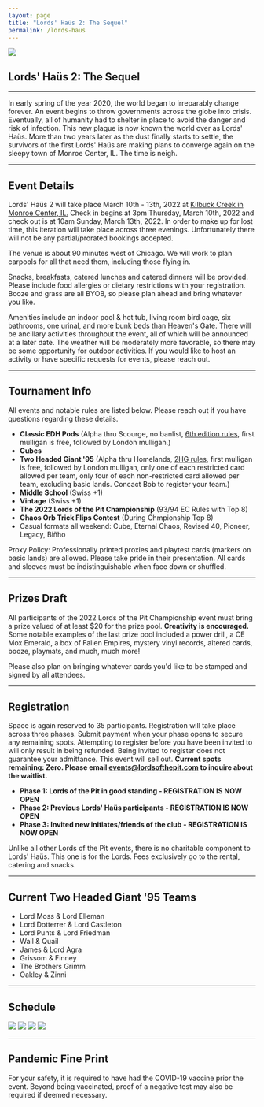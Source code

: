 ```yaml
---
layout: page
title: "Lords' Haüs 2: The Sequel"
permalink: /lords-haus
---
```


![](/assets/images/banners/lordshaus2header.jpg)

## Lords' Haüs 2: The Sequel

---

In early spring of the year 2020, the world began to irreparably change forever. An event begins to throw governments across the globe into crisis. Eventually, all of humanity had to shelter in place to avoid the danger and risk of infection. This new plague is now known the world over as Lords' Haüs. More than two years later as the dust finally starts to settle, the survivors of the first Lords' Haüs are making plans to converge again on the sleepy town of Monroe Center, IL. The time is neigh.

---

## Event Details

Lords' Haüs 2 will take place March 10th - 13th, 2022 at [Kilbuck Creek in Monroe Center, IL.](https://www.kilbuckcreek.com/retreats) Check in begins at 3pm Thursday, March 10th, 2022 and check out is at 10am Sunday, March 13th, 2022. In order to make up for lost time, this iteration will take place across three evenings. Unfortunately there will not be any partial/prorated bookings accepted.

The venue is about 90 minutes west of Chicago. We will work to plan carpools for all that need them, including those flying in.

Snacks, breakfasts, catered lunches and catered dinners will be provided. Please include food allergies or dietary restrictions with your registration. Booze and grass are all BYOB, so please plan ahead and bring whatever you like.

Amenities include an indoor pool & hot tub, living room bird cage, six bathrooms, one urinal, and more bunk beds than Heaven's Gate. There will be ancillary activities throughout the event, all of which will be announced at a later date. The weather will be moderately more favorable, so there may be some opportunity for outdoor activities. If you would like to host an activity or have specific requests for events, please reach out.

---

## Tournament Info

All events and notable rules are listed below. Please reach out if you have questions regarding these details.

- **Classic EDH Pods** (Alpha thru Scourge, no banlist, [6th edition rules,](https://mtg.fandom.com/wiki/Sixth_Edition/Rules_changes) first mulligan is free, followed by London mulligan.)
- **Cubes**
- **Two Headed Giant '95** (Alpha thru Homelands, [2HG rules,](https://mtg.fandom.com/wiki/Two-Headed_Giant) first mulligan is free, followed by London mulligan, only one of each restricted card allowed per team, only four of each non-restricted card allowed per team, excluding basic lands. Concact Bob to register your team.)
- **Middle School** (Swiss +1)
- **Vintage** (Swiss +1)
- **The 2022 Lords of the Pit Championship** (93/94 EC Rules with Top 8)
- **Chaos Orb Trick Flips Contest** (During Chmpionship Top 8)
- Casual formats all weekend: Cube, Eternal Chaos, Revised 40, Pioneer, Legacy, Biñho

Proxy Policy: Professionally printed proxies and playtest cards (markers on basic lands) are allowed. Please take pride in their presentation. All cards and sleeves must be indistinguishable when face down or shuffled.

---

## Prizes Draft

All participants of the 2022 Lords of the Pit Championship event must bring a prize valued of at least $20 for the prize pool. **Creativity is encouraged.** Some notable examples of the last prize pool included a power drill, a CE Mox Emerald, a box of Fallen Empires, mystery vinyl records, altered cards, booze, playmats, and much, much more!

Please also plan on bringing whatever cards you'd like to be stamped and signed by all attendees.

---

## Registration

Space is again reserved to 35 participants. Registration will take place across three phases. Submit payment when your phase opens to secure any remaining spots. Attempting to register before you have been invited to will only result in being refunded. Being invited to register does not guarantee your admittance. This event will sell out. **Current spots remaining: Zero. Please email [events@lordsofthepit.com](mailto:events@lordsofthepit.com) to inquire about the waitlist.**

- **Phase 1: Lords of the Pit in good standing - REGISTRATION IS NOW OPEN**
- **Phase 2: Previous Lords' Haüs participants - REGISTRATION IS NOW OPEN**
- **Phase 3: Invited new initiates/friends of the club - REGISTRATION IS NOW OPEN**

Unlike all other Lords of the Pit events, there is no charitable component to Lords' Haüs. This one is for the Lords. Fees exclusively go to the rental, catering and snacks.

---

## Current Two Headed Giant '95 Teams

- Lord Moss & Lord Elleman
- Lord Dotterrer & Lord Castleton
- Lord Punts & Lord Friedman
- Wall & Quail
- James & Lord Agra
- Grissom & Finney
- The Brothers Grimm
- Oakley & Zinni

---

## Schedule

![](assets/images/2022/LordsHaus2Schedule-01.jpg)
![](assets/images/2022/LordsHaus2Schedule-02.jpg)
![](assets/images/2022/LordsHaus2Schedule-03.jpg)
![](assets/images/2022/LordsHaus2Schedule-04.jpg)

---

## Pandemic Fine Print

For your safety, it is required to have had the COVID-19 vaccine prior the event. Beyond being vaccinated, proof of a negative test may also be required if deemed necessary.
